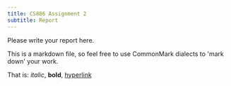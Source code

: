 ```yaml
---
title: CS886 Assignment 2
subtitle: Report
---
```


Please write your report here.

This is a markdown file, so feel free to use CommonMark dialects to 'mark down' your work.

That is: *italic*, **bold**, [hyperlink](#)


<!-- EOF -->
